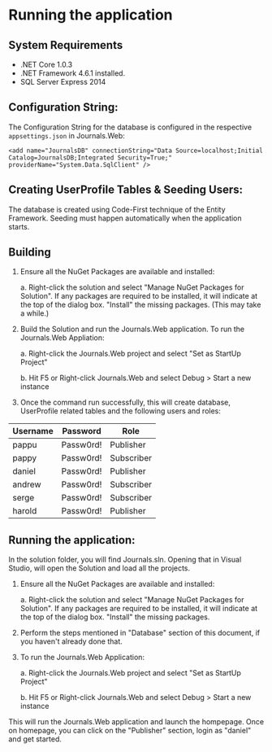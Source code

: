 
Running the application
========================

System Requirements
----------------

- .NET Core 1.0.3 
- .NET Framework 4.6.1 installed.
- SQL Server Express 2014


Configuration String:
-----------------------
The Configuration String for the database is configured in the respective `appsettings.json` in Journals.Web:

	<add name="JournalsDB" connectionString="Data Source=localhost;Initial 
	Catalog=JournalsDB;Integrated Security=True;" providerName="System.Data.SqlClient" />

Creating UserProfile Tables & Seeding Users:
------------------------------------------------

The database is created using Code-First technique of the Entity Framework.
Seeding must happen automatically when the application starts.

Building
------------


1. Ensure all the NuGet Packages are available and installed:

   a. Right-click the solution and select "Manage NuGet Packages for Solution". If any packages are required to be installed, it will indicate at the top of the dialog box. "Install" the missing packages. (This may take a while.)

2. Build the Solution and run the Journals.Web application. To run the Journals.Web Appliation:

   a. Right-click the Journals.Web project and select "Set as StartUp Project"

   b. Hit F5 or Right-click Journals.Web and select Debug > Start a new instance

3. Once the command run successfully, this will create database, UserProfile related tables and 
the following users and roles:

| Username  | Password  | Role       |
|-----------|-----------|------------|
|pappu      | Passw0rd! | Publisher  |
|pappy      | Passw0rd! | Subscriber |
|daniel     | Passw0rd! | Publisher  |
|andrew     | Passw0rd! | Subscriber |
|serge      | Passw0rd! | Subscriber |
|harold     | Passw0rd! | Publisher  |


Running the application:
------------------------

In the solution folder, you will find Journals.sln. Opening that in Visual Studio, will open 
the Solution and load all the projects.

1. Ensure all the NuGet Packages are available and installed:
	
   a. Right-click the solution and select "Manage NuGet Packages for Solution". If any packages are required to be installed, it will indicate at the top of the dialog box. "Install" the missing packages.

2. Perform the steps mentioned in "Database" section of this document, if you haven't already done that.

3. To run the Journals.Web Application:
	
   a. Right-click the Journals.Web project and select "Set as StartUp Project"

   b. Hit F5 or Right-click Journals.Web and select Debug > Start a new instance

This will run the Journals.Web application and launch the hompepage. Once on homepage, you can click 
on the "Publisher" section, login as "daniel" and get started.


	
		
	
			
		
		

		
		
 






